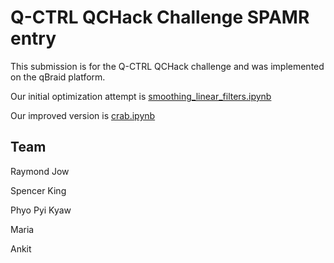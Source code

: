 # Q-CTRL QCHack Challenge SPAMR entry

This submission is for the Q-CTRL QCHack challenge and was implemented on the qBraid platform.

Our initial optimization attempt is [smoothing_linear_filters.ipynb](./smoothing_linear_filters.ipynb)

Our improved version is [crab.ipynb](./crab.ipynb)

## Team

Raymond Jow

Spencer King

Phyo Pyi Kyaw

Maria

Ankit
